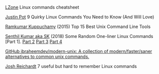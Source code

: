 
[LZone](https://lzone.de/cheat-sheet/Linux-Commands)
Linux commands cheatsheet

[Justin Pot](http://www.makeuseof.com/tag/x-quirky-linux-commands-need-know-will-love/)
9 Quirky Linux Commands You Need to Know (And Will Love)

[Ramkumar Kuppuchamy](http://blog.endpoint.com/2015/11/favourite-unix-command-line-tools.html)
(2015) Top 15 Best Unix Command Line Tools

[Senthil Kumar aka SK](https://www.ostechnix.com/random-one-liner-linux-commands-part-1/)
(2018) Some Random One-liner Linux Commands [Part 1].
[Part 2](https://www.ostechnix.com/random-one-liner-linux-commands-part-2/)
[Part 3](https://www.ostechnix.com/random-one-liner-linux-commands-part-3/)
[Part 4](https://www.ostechnix.com/some-random-one-liner-linux-commands-part-4/)

[GitHub ibraheemdev/modern-unix: A collection of modern/faster/saner alternatives to common unix commands.](https://github.com/ibraheemdev/modern-unix)

[Josh Reichardt](https://thepracticalsysadmin.com/7-useful-but-hard-to-remember-linux-commands/)
7 useful but hard to remember Linux commands
